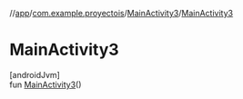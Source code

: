 //[app](../../../index.md)/[com.example.proyectois](../index.md)/[MainActivity3](index.md)/[MainActivity3](-main-activity3.md)

# MainActivity3

[androidJvm]\
fun [MainActivity3](-main-activity3.md)()
